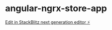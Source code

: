 # angular-ngrx-store-app

[Edit in StackBlitz next generation editor ⚡️](https://stackblitz.com/~/github.com/Utsav-Sharma33/angular-ngrx-store-app)